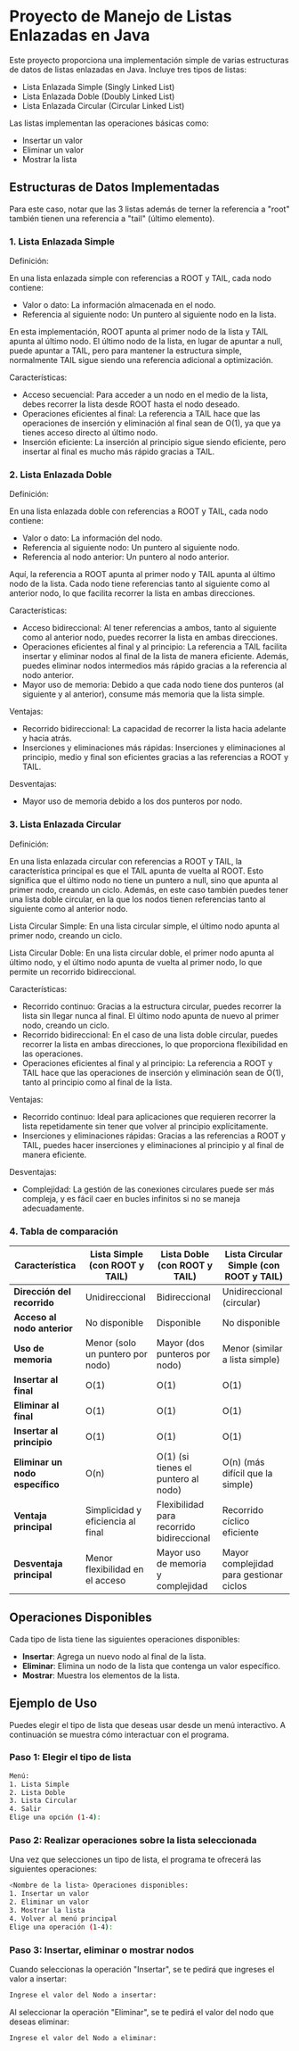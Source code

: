 # Proyecto de Manejo de Listas Enlazadas en Java

Este proyecto proporciona una implementación simple de varias estructuras de datos de listas enlazadas en Java. Incluye tres tipos de listas:
- Lista Enlazada Simple (Singly Linked List)
- Lista Enlazada Doble (Doubly Linked List)
- Lista Enlazada Circular (Circular Linked List)

Las listas implementan las operaciones básicas como:
- Insertar un valor
- Eliminar un valor
- Mostrar la lista

## Estructuras de Datos Implementadas

Para este caso, notar que las 3 listas además de terner la referencia a "root" también tienen una referencia a "tail" (último elemento).

### 1. Lista Enlazada Simple
Definición:

En una lista enlazada simple con referencias a ROOT y TAIL, cada nodo contiene:

* Valor o dato: La información almacenada en el nodo.
* Referencia al siguiente nodo: Un puntero al siguiente nodo en la lista.

En esta implementación, ROOT apunta al primer nodo de la lista y TAIL apunta al último nodo. El último nodo de la lista, en lugar de apuntar a null, puede apuntar a TAIL, pero para mantener la estructura simple, normalmente TAIL sigue siendo una referencia adicional a optimización.

Características:

* Acceso secuencial: Para acceder a un nodo en el medio de la lista, debes recorrer la lista desde ROOT hasta el nodo deseado.
* Operaciones eficientes al final: La referencia a TAIL hace que las operaciones de inserción y eliminación al final sean de O(1), ya que ya tienes acceso directo al último nodo.
* Inserción eficiente: La inserción al principio sigue siendo eficiente, pero insertar al final es mucho más rápido gracias a TAIL.

### 2. Lista Enlazada Doble
Definición:

En una lista enlazada doble con referencias a ROOT y TAIL, cada nodo contiene:

* Valor o dato: La información del nodo.
* Referencia al siguiente nodo: Un puntero al siguiente nodo.
* Referencia al nodo anterior: Un puntero al nodo anterior.

Aquí, la referencia a ROOT apunta al primer nodo y TAIL apunta al último nodo de la lista. Cada nodo tiene referencias tanto al siguiente como al anterior nodo, lo que facilita recorrer la lista en ambas direcciones.

Características:

* Acceso bidireccional: Al tener referencias a ambos, tanto al siguiente como al anterior nodo, puedes recorrer la lista en ambas direcciones.
* Operaciones eficientes al final y al principio: La referencia a TAIL facilita insertar y eliminar nodos al final de la lista de manera eficiente. Además, puedes eliminar nodos intermedios más rápido gracias a la referencia al nodo anterior.
* Mayor uso de memoria: Debido a que cada nodo tiene dos punteros (al siguiente y al anterior), consume más memoria que la lista simple.

Ventajas:

* Recorrido bidireccional: La capacidad de recorrer la lista hacia adelante y hacia atrás.
* Inserciones y eliminaciones más rápidas: Inserciones y eliminaciones al principio, medio y final son eficientes gracias a las referencias a ROOT y TAIL.

Desventajas:

* Mayor uso de memoria debido a los dos punteros por nodo.

### 3. Lista Enlazada Circular
Definición:

En una lista enlazada circular con referencias a ROOT y TAIL, la característica principal es que el TAIL apunta de vuelta al ROOT. Esto significa que el último nodo no tiene un puntero a null, sino que apunta al primer nodo, creando un ciclo. Además, en este caso también puedes tener una lista doble circular, en la que los nodos tienen referencias tanto al siguiente como al anterior nodo.

Lista Circular Simple:
En una lista circular simple, el último nodo apunta al primer nodo, creando un ciclo.

Lista Circular Doble:
En una lista circular doble, el primer nodo apunta al último nodo, y el último nodo apunta de vuelta al primer nodo, lo que permite un recorrido bidireccional.

Características:

* Recorrido continuo: Gracias a la estructura circular, puedes recorrer la lista sin llegar nunca al final. El último nodo apunta de nuevo al primer nodo, creando un ciclo.
* Recorrido bidireccional: En el caso de una lista doble circular, puedes recorrer la lista en ambas direcciones, lo que proporciona flexibilidad en las operaciones.
* Operaciones eficientes al final y al principio: La referencia a ROOT y TAIL hace que las operaciones de inserción y eliminación sean de O(1), tanto al principio como al final de la lista.

Ventajas:

* Recorrido continuo: Ideal para aplicaciones que requieren recorrer la lista repetidamente sin tener que volver al principio explícitamente.
* Inserciones y eliminaciones rápidas: Gracias a las referencias a ROOT y TAIL, puedes hacer inserciones y eliminaciones al principio y al final de manera eficiente.

Desventajas:

* Complejidad: La gestión de las conexiones circulares puede ser más compleja, y es fácil caer en bucles infinitos si no se maneja adecuadamente.

### 4. Tabla de comparación
| Característica                  | **Lista Simple (con ROOT y TAIL)**    | **Lista Doble (con ROOT y TAIL)**        | **Lista Circular Simple (con ROOT y TAIL)** | 
|-----------------------------------|---------------------------------------|------------------------------------------|--------------------------------------------|
| **Dirección del recorrido**      | Unidireccional                        | Bidireccional                            | Unidireccional (circular)                  | 
| **Acceso al nodo anterior**       | No disponible                         | Disponible                               | No disponible                              | 
| **Uso de memoria**                | Menor (solo un puntero por nodo)      | Mayor (dos punteros por nodo)            | Menor (similar a lista simple)             | 
| **Insertar al final**             | O(1)                                  | O(1)                                     | O(1)                                       |
| **Eliminar al final**             | O(1)                                  | O(1)                                     | O(1)                                       |
| **Insertar al principio**         | O(1)                                  | O(1)                                     | O(1)                                       |
| **Eliminar un nodo específico**   | O(n)                                  | O(1) (si tienes el puntero al nodo)     | O(n) (más difícil que la simple)          |
| **Ventaja principal**             | Simplicidad y eficiencia al final     | Flexibilidad para recorrido bidireccional| Recorrido cíclico eficiente               |
| **Desventaja principal**          | Menor flexibilidad en el acceso      | Mayor uso de memoria y complejidad       | Mayor complejidad para gestionar ciclos    |


## Operaciones Disponibles

Cada tipo de lista tiene las siguientes operaciones disponibles:

- **Insertar**: Agrega un nuevo nodo al final de la lista.
- **Eliminar**: Elimina un nodo de la lista que contenga un valor específico.
- **Mostrar**: Muestra los elementos de la lista.

## Ejemplo de Uso

Puedes elegir el tipo de lista que deseas usar desde un menú interactivo. A continuación se muestra cómo interactuar con el programa.

### Paso 1: Elegir el tipo de lista

```bash
Menú:
1. Lista Simple
2. Lista Doble
3. Lista Circular
4. Salir
Elige una opción (1-4):
```

### Paso 2: Realizar operaciones sobre la lista seleccionada

Una vez que selecciones un tipo de lista, el programa te ofrecerá las siguientes operaciones:

```bash
<Nombre de la lista> Operaciones disponibles:
1. Insertar un valor
2. Eliminar un valor
3. Mostrar la lista
4. Volver al menú principal
Elige una operación (1-4):
```

### Paso 3: Insertar, eliminar o mostrar nodos

Cuando seleccionas la operación "Insertar", se te pedirá que ingreses el valor a insertar:
```bash
Ingrese el valor del Nodo a insertar:
```
Al seleccionar la operación "Eliminar", se te pedirá el valor del nodo que deseas eliminar:
```bash
Ingrese el valor del Nodo a eliminar:
```


